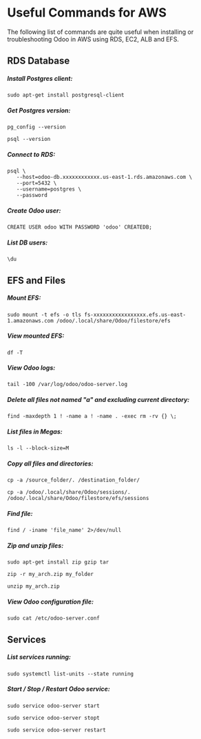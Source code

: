 # Useful Commands for AWS

The following list of commands are quite useful when installing or troubleshooting Odoo in AWS using RDS, EC2, ALB and EFS.

## RDS Database

##### Install Postgres client:
```
sudo apt-get install postgresql-client
```
##### Get Postgres version:
```
pg_config --version

psql --version
```
##### Connect to RDS:
```
psql \
   --host=odoo-db.xxxxxxxxxxxx.us-east-1.rds.amazonaws.com \
   --port=5432 \
   --username=postgres \
   --password
```
##### Create Odoo user:
```
CREATE USER odoo WITH PASSWORD 'odoo' CREATEDB;
```
##### List DB users:
```
\du
```

## EFS and Files

##### Mount EFS:
```
sudo mount -t efs -o tls fs-xxxxxxxxxxxxxxxxx.efs.us-east-1.amazonaws.com /odoo/.local/share/Odoo/filestore/efs
```
##### View mounted EFS:
```
df -T
```
##### View Odoo logs:
```
tail -100 /var/log/odoo/odoo-server.log
```
##### Delete all files not named "a" and excluding current directory:
```
find -maxdepth 1 ! -name a ! -name . -exec rm -rv {} \;
```
##### List files in Megas:
```
ls -l --block-size=M
```
##### Copy all files and directories:
```
cp -a /source_folder/. /destination_folder/

cp -a /odoo/.local/share/Odoo/sessions/. /odoo/.local/share/Odoo/filestore/efs/sessions
```
##### Find file:
```
find / -iname 'file_name' 2>/dev/null
```
##### Zip and unzip files:
```
sudo apt-get install zip gzip tar

zip -r my_arch.zip my_folder

unzip my_arch.zip
```
##### View Odoo configuration file:
```
sudo cat /etc/odoo-server.conf
```

## Services

##### List services running:
```
sudo systemctl list-units --state running
```
##### Start / Stop / Restart Odoo service:
```
sudo service odoo-server start

sudo service odoo-server stopt

sudo service odoo-server restart
```